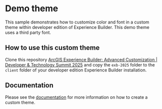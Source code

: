 # Demo theme

This sample demonstrates how to customize color and font in a custom theme within developer edition of Experience Builder. This demo theme uses a third party font.

## How to use this custom theme

Clone this repository [ArcGIS Experience Builder: Advanced Customization | Developer & Technology Summit 2025](https://github.com/EsriDevEvents/arcgis-experience-builder-customizing-extending-ds-2025) and copy the `exb-2025` folder to the `client` folder of your developer edition Experience Builder installation.

## Documentation

Please see the [documentation](https://developers.arcgis.com/experience-builder/guide/custom-theme/) for more information on how to create a custom theme.